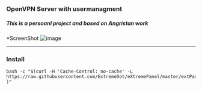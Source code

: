 ### OpenVPN Server with usermanagment

##### This is a persoanl project and based on Angristan work

*ScreenShot
![image](https://github.com/user-attachments/assets/23a86619-fbc5-4325-af13-ee8d1af2c382)


----
### Install

```
bash -c "$(curl -H 'Cache-Control: no-cache' -L https://raw.githubusercontent.com/ExtremeDot/eXtremePanel/master/extPanel.sh )"
```
